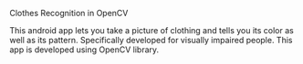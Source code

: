 Clothes Recognition in OpenCV

This android app lets you take a picture of clothing and tells you its color as well as its pattern. Specifically developed for visually impaired people. This app is developed using OpenCV library.
